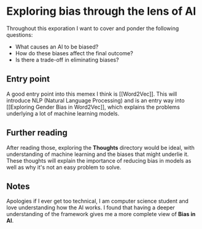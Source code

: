 # Exploring bias through the lens of AI
Throughout this exporation I want to cover and ponder the following questions:
- What causes an AI to be biased?
- How do these biases affect the final outcome?
- Is there a trade-off in eliminating biases?

## Entry point
A good entry point into this memex I think is [[Word2Vec]]. This will introduce NLP (Natural Language Processing) and is an entry way into [[Exploring Gender Bias in Word2Vec]], which explains the problems underlying a lot of machine learning models.

## Further reading
After reading those, exploring the **Thoughts** directory would be ideal, with understanding of machine learning and the biases that might underlie it. These thoughts will explain the importance of reducing bias in models as well as why it's not an easy problem to solve.

## Notes
Apologies if I ever get too technical, I am computer science student and love understanding how the AI works. I found that having a deeper understanding of the framework gives me a more complete view of **Bias in AI**. 